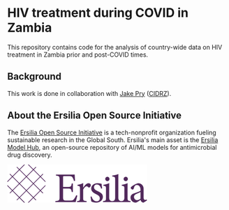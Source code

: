# HIV treatment during COVID in Zambia

This repository contains code for the analysis of country-wide data on HIV treatment in Zambia prior and post-COVID times.

## Background

This work is done in collaboration with [Jake Pry](https://scholar.google.com/citations?user=pBsLLnoAAAAJ&hl=en) ([CIDRZ](https://www.cidrz.org/)).

## About the Ersilia Open Source Initiative

The [Ersilia Open Source Initiative](https://ersilia.io) is a tech-nonprofit organization fueling sustainable research in the Global South. Ersilia's main asset is the [Ersilia Model Hub](https://github.com/ersilia-os/ersilia), an open-source repository of AI/ML models for antimicrobial drug discovery.

![Ersilia Logo](assets/Ersilia_Brand.png)
